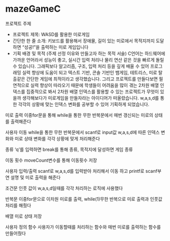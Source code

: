 # mazeGameC
프로젝트 주제
 - 프로젝트 제목: WASD를 활용한 미로게임
 - 간단한 한 줄 소개: 키보드를 활용해서 장애물, 길이 있는 미로에서 목적지까지 도달하면 “성공!”을 출력하는 미로 게임입니다
 - 기획 배경 및 목적
(주제 선정 이유와 만들고자 하는 목적 서술)
C언어는 하드웨어에 가까운 언어라서 성능이 좋고, 실시간 입력 처리나 물리 연산 같은 것을 빠르게 돌릴 수 있습니다. 그래픽보다 알고리즘, 구조, 입력 처리 등을 깊게 배울 수 있어 프로그래밍 실력 향상에 도움이 되고 텍스트 기반, 콘솔 기반인 뱀게임, 테트리스, 미로 탈출같은 간단한 게임에 최적이라고 생각했습니다.
그리고 프로젝트를 만들다보면 필연적으로 실력 향상이 따라오기 때문에 학생들이 어려움을 많이 겪는 2차원 배열 인덱스를 집중적으로 봐서 2차원 배열 인덱스를 활용할 수 있는 프로젝트가 무엇이 있을까 생각해보다가 미로게임을 만들자라는 아이디어가 떠올랐습니다.
w,a,s,d를 통한 각각의 상황에 맞는 인덱스 변화를 공부할 수 있어 기획하게 되었습니다.

미로 출력
이중for문을 통해 while을 통한 무한 반복문에서 매번 갱신되는 미로의 상태를 출력해준다

사용자 이동
while을 통한 무한 반복문에서 scanf로 input값 w,a,s,d에 따른 인덱스 변화와 미로 상태 변화를 각각 상황에 맞게 처리해준다

종류
‘q’를 입력하면 break를 통해 종류, 목적지에 달성하면 게임 종류

이동 횟수
moveCount변수를 통해 이동횟수 저장

사용자 입력/출력 
scanf로 w,a,s,d를 입력받아 처리해서 이동 하고
printf로 scanf부연 설명 및 미로 출력을 해준다

조건문
인풋 값이 w,a,s,d일때를 각각 처리하는 로직에 사용했다

반복문
이중for문으로 이차원 미로를 출력, while(1)무한 반복으로 미로 출력과 인풋값 처리를 해줬다

배열
미로 상태 저장

사용자 정의 함수
사용자가 이동할때를 처리하는 함수와  매번 미로를 출력하는 함수를 만들어줬다

